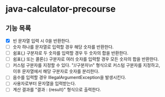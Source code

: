 # java-calculator-precourse

## 기능 목록

- [x] 빈 문자열 입력 시 0을 반환한다.
- [ ] 숫자 하나를 문자열로 입력할 경우 해당 숫자를 반환한다.
- [ ] 쉼표(,) 구분자로 두 숫자를 입력할 경우 두 숫자의 합을 반환한다.
- [ ] 쉼표(,) 또는 콜론(:) 구분자로 여러 숫자를 입력할 경우 모든 숫자의 합을 반환한다.
- [ ] 커스텀 구분자를 지정할 수 있다. "//구분자\n" 형식으로 커스텀 구분자를 지정하고, 이후 문자열에서 해당 구분자로 숫자를 분리한다.
- [ ] 음수를 입력할 경우 IllegalArgumentException을 발생시킨다.
- [ ] 사용자로부터 문자열을 입력받는다.
- [ ] 계산 결과를 "결과 : {result}" 형식으로 출력한다.